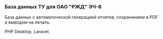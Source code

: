 <h3> База данных ТУ для ОАО "РЖД" ЭЧ-8</h3>
<p>База данных с автоматической генерацией отчетов, сохранением в PDF и выводом на печать.</p>
<p>PHP Desktop, Laravel. </p>
